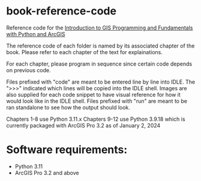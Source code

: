 # book-reference-code
Reference code for the [Introduction to GIS Programming and Fundamentals with Python and ArcGIS](https://www.crcpress.com/Introduction-to-GIS-Programming-and-Fundamentals-with-Python-and-ArcGIS/Yang/p/book/9781466510081)

The reference code of each folder is named by its associated chapter of the book. Please refer to each chapter of the text for explainations.

For each chapter, please program in sequence since certain code depends on previous code.

Files prefixed with "code" are meant to be entered line by line into IDLE. The ">>>" indicated which lines will be copied into the IDLE shell.
Images are also supplied for each code snippet to have visual reference for how it would look like in the IDLE shell.
Files prefixed with "run" are meant to be ran standalone to see how the output should look.

Chapters 1-8 use Python 3.11.x
Chapters 9-12 use Python 3.9.18 which is currently packaged with ArcGIS Pro 3.2 as of January 2, 2024

# Software requirements: 
* Python 3.11
* ArcGIS Pro 3.2 and above

